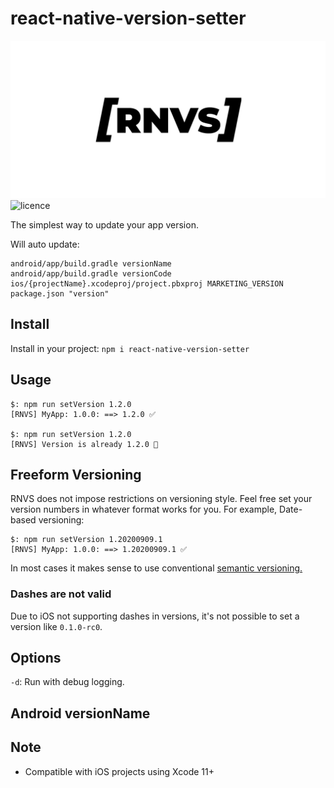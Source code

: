 # react-native-version-setter
![](./rnvs.png)
![licence](https://img.shields.io/npm/l/react-native-version-setter?style=flat-square)

The simplest way to update your app version.

Will auto update:
```
android/app/build.gradle versionName
android/app/build.gradle versionCode
ios/{projectName}.xcodeproj/project.pbxproj MARKETING_VERSION
package.json "version"
```

## Install
Install in your project:
```npm i react-native-version-setter```
## Usage
```
$: npm run setVersion 1.2.0
[RNVS] MyApp: 1.0.0: ==> 1.2.0 ✅ 

$: npm run setVersion 1.2.0
[RNVS] Version is already 1.2.0 🛑
```

## Freeform Versioning
RNVS does not impose restrictions on versioning style. 
Feel free set your version numbers in whatever format works for you. For example, Date-based versioning:
```
$: npm run setVersion 1.20200909.1
[RNVS] MyApp: 1.0.0: ==> 1.20200909.1 ✅ 
```
In most cases it makes sense to use conventional [semantic versioning.](https://en.wikipedia.org/wiki/Software_versioning)

### Dashes are not valid
Due to iOS not supporting dashes in versions, it's not possible to set a version like `0.1.0-rc0`.

## Options
`-d`: Run with debug logging.

## Android versionName


## Note 
- Compatible with iOS projects using Xcode 11+
